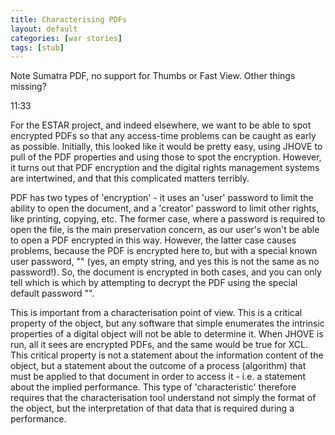 ```yaml
---
title: Characterising PDFs
layout: default
categories: [war stories]
tags: [stub]
---
```


Note Sumatra PDF, no support for Thumbs or Fast View. Other things missing?

11:33

For the ESTAR project, and indeed elsewhere, we want to be able to spot encrypted PDFs so that any access-time problems can be caught as early as possible. Initially, this looked like it would be pretty easy, using JHOVE to pull of the PDF properties and using those to spot the encryption. However, it turns out that PDF encryption and the digital rights management systems are intertwined, and that this complicated matters terribly.

PDF has two types of 'encryption' - it uses an 'user' password to limit the ability to open the document, and a 'creator' password to limit other rights, like printing, copying, etc. The former case, where a password is required to open the file, is the main preservation concern, as our user's won't be able to open a PDF encrypted in this way. However, the latter case causes problems, because the PDF is encrypted here to, but with a special known user password, "" (yes, an empty string, and yes this is not the same as no password!). So, the document is encrypted in both cases, and you can only tell which is which by attempting to decrypt the PDF using the special default password "".

This is important from a characterisation point of view. This is a critical property of the object, but any software that simple enumerates the intrinsic properties of a digital object will not be able to determine it. When JHOVE is run, all it sees are encrypted PDFs, and the same would be true for XCL. This critical property is not a statement about the information content of the object, but a statement about the outcome of a process (algorithm) that must be applied to that document in order to access it - i.e. a statement about the implied performance. This type of 'characteristic' therefore requires that the characterisation tool understand not simply the format of the object, but the interpretation of that data that is required during a performance.
